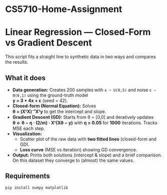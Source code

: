 # CS5710-Home-Assignment

# Linear Regression — Closed-Form vs Gradient Descent

This script fits a straight line to synthetic data in two ways and compares the results.

## What it does
- **Data generation:** Creates 200 samples with `x ~ U(0,5)` and noise `ε ~ N(0,1)` using the ground-truth model  
  **y = 3 + 4x + ε** (seed = 42).
- **Closed-form (Normal Equation):** Solves  
  **θ = (XᵀX)⁻¹Xᵀy** to get the intercept and slope.
- **Gradient Descent (GD):** Starts from θ = [0,0] and iteratively updates  
  **θ ← θ − η · (2/m) · Xᵀ(Xθ − y)** with **η = 0.05** for **1000** iterations. Tracks MSE each step.
- **Visualization:**
  - Scatter plot of the raw data with **two fitted lines** (closed-form and GD).
  - **Loss curve** (MSE vs iteration) showing GD convergence.
- **Output:** Prints both solutions (intercept & slope) and a brief comparison.  
  On this dataset they converge to (almost) the same values.

## Requirements
```bash
pip install numpy matplotlib
